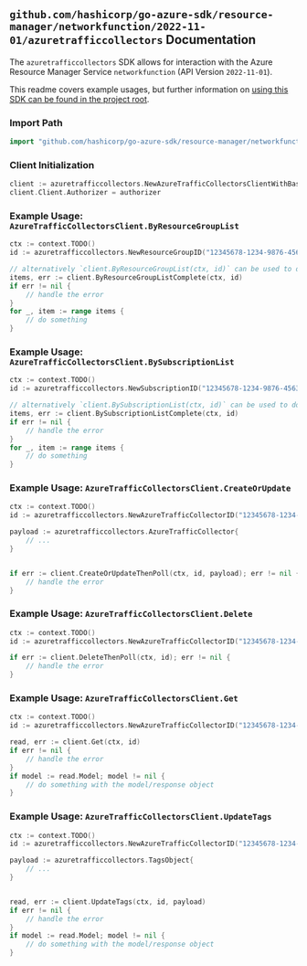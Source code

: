
## `github.com/hashicorp/go-azure-sdk/resource-manager/networkfunction/2022-11-01/azuretrafficcollectors` Documentation

The `azuretrafficcollectors` SDK allows for interaction with the Azure Resource Manager Service `networkfunction` (API Version `2022-11-01`).

This readme covers example usages, but further information on [using this SDK can be found in the project root](https://github.com/hashicorp/go-azure-sdk/tree/main/docs).

### Import Path

```go
import "github.com/hashicorp/go-azure-sdk/resource-manager/networkfunction/2022-11-01/azuretrafficcollectors"
```


### Client Initialization

```go
client := azuretrafficcollectors.NewAzureTrafficCollectorsClientWithBaseURI("https://management.azure.com")
client.Client.Authorizer = authorizer
```


### Example Usage: `AzureTrafficCollectorsClient.ByResourceGroupList`

```go
ctx := context.TODO()
id := azuretrafficcollectors.NewResourceGroupID("12345678-1234-9876-4563-123456789012", "example-resource-group")

// alternatively `client.ByResourceGroupList(ctx, id)` can be used to do batched pagination
items, err := client.ByResourceGroupListComplete(ctx, id)
if err != nil {
	// handle the error
}
for _, item := range items {
	// do something
}
```


### Example Usage: `AzureTrafficCollectorsClient.BySubscriptionList`

```go
ctx := context.TODO()
id := azuretrafficcollectors.NewSubscriptionID("12345678-1234-9876-4563-123456789012")

// alternatively `client.BySubscriptionList(ctx, id)` can be used to do batched pagination
items, err := client.BySubscriptionListComplete(ctx, id)
if err != nil {
	// handle the error
}
for _, item := range items {
	// do something
}
```


### Example Usage: `AzureTrafficCollectorsClient.CreateOrUpdate`

```go
ctx := context.TODO()
id := azuretrafficcollectors.NewAzureTrafficCollectorID("12345678-1234-9876-4563-123456789012", "example-resource-group", "azureTrafficCollectorValue")

payload := azuretrafficcollectors.AzureTrafficCollector{
	// ...
}


if err := client.CreateOrUpdateThenPoll(ctx, id, payload); err != nil {
	// handle the error
}
```


### Example Usage: `AzureTrafficCollectorsClient.Delete`

```go
ctx := context.TODO()
id := azuretrafficcollectors.NewAzureTrafficCollectorID("12345678-1234-9876-4563-123456789012", "example-resource-group", "azureTrafficCollectorValue")

if err := client.DeleteThenPoll(ctx, id); err != nil {
	// handle the error
}
```


### Example Usage: `AzureTrafficCollectorsClient.Get`

```go
ctx := context.TODO()
id := azuretrafficcollectors.NewAzureTrafficCollectorID("12345678-1234-9876-4563-123456789012", "example-resource-group", "azureTrafficCollectorValue")

read, err := client.Get(ctx, id)
if err != nil {
	// handle the error
}
if model := read.Model; model != nil {
	// do something with the model/response object
}
```


### Example Usage: `AzureTrafficCollectorsClient.UpdateTags`

```go
ctx := context.TODO()
id := azuretrafficcollectors.NewAzureTrafficCollectorID("12345678-1234-9876-4563-123456789012", "example-resource-group", "azureTrafficCollectorValue")

payload := azuretrafficcollectors.TagsObject{
	// ...
}


read, err := client.UpdateTags(ctx, id, payload)
if err != nil {
	// handle the error
}
if model := read.Model; model != nil {
	// do something with the model/response object
}
```
